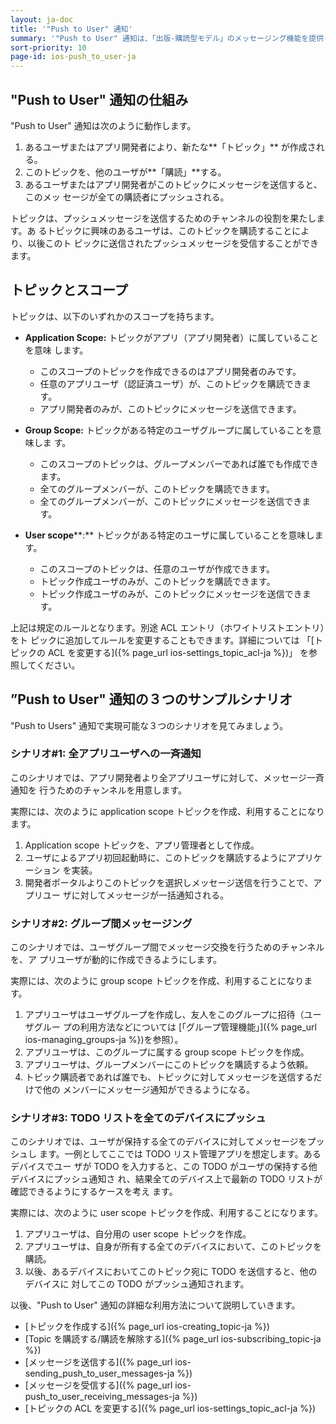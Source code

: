 ```yaml
---
layout: ja-doc
title: '"Push to User" 通知'
summary: '"Push to User" 通知は、「出版-購読型モデル」のメッセージング機能を提供します。この機能を使うと、アプリ開発者やアプリユーザより他のユーザに対して素早くメッセージをプッシュ送信することができます。'
sort-priority: 10
page-id: ios-push_to_user-ja
---
```

## "Push to User" 通知の仕組み

"Push to User" 通知は次のように動作します。

1. あるユーザまたはアプリ開発者により、新たな**「トピック」** が作成される。
1. このトピックを、他のユーザが**「購読」**する。
1. あるユーザまたはアプリ開発者がこのトピックにメッセージを送信すると、このメッ
   セージが全ての購読者にプッシュされる。

トピックは、プッシュメッセージを送信するためのチャンネルの役割を果たします。あ
るトピックに興味のあるユーザは、このトピックを購読することにより、以後このト
ピックに送信されたプッシュメッセージを受信することができます。


## トピックとスコープ

トピックは、以下のいずれかのスコープを持ちます。

* **Application Scope:** トピックがアプリ（アプリ開発者）に属していることを意味
  します。
    * このスコープのトピックを作成できるのはアプリ開発者のみです。
    * 任意のアプリユーザ（認証済ユーザ）が、このトピックを購読できます。
    * アプリ開発者のみが、このトピックにメッセージを送信できます。

* **Group Scope:** トピックがある特定のユーザグループに属していることを意味しま
  す。
    * このスコープのトピックは、グループメンバーであれば誰でも作成できます。
    * 全てのグループメンバーが、このトピックを購読できます。
    * 全てのグループメンバーが、このトピックにメッセージを送信できます。

* **User scope****:** トピックがある特定のユーザに属していることを意味します。
    * このスコープのトピックは、任意のユーザが作成できます。
    * トピック作成ユーザのみが、このトピックを購読できます。
    * トピック作成ユーザのみが、このトピックにメッセージを送信できます。


上記は規定のルールとなります。別途 ACL エントリ（ホワイトリストエントリ）をト
ピックに追加してルールを変更することもできます。詳細については
「[トピックの ACL を変更する]({% page_url ios-settings_topic_acl-ja %})」
を参照してください。


## ”Push to User" 通知の３つのサンプルシナリオ

"Push to Users" 通知で実現可能な３つのシナリオを見てみましょう。


### シナリオ#1: 全アプリユーザへの一斉通知

このシナリオでは、アプリ開発者より全アプリユーザに対して、メッセージ一斉通知を
行うためのチャンネルを用意します。

実際には、次のように application scope トピックを作成、利用することになります。

1. Application scope トピックを、アプリ管理者として作成。
1. ユーザによるアプリ初回起動時に、このトピックを購読するようにアプリケーション
   を実装。
1. 開発者ポータルよりこのトピックを選択しメッセージ送信を行うことで、アプリユー
   ザに対してメッセージが一括通知される。


### シナリオ#2: グループ間メッセージング

このシナリオでは、ユーザグループ間でメッセージ交換を行うためのチャンネルを、ア
プリユーザが動的に作成できるようにします。

実際には、次のように group scope トピックを作成、利用することになります。

1. アプリユーザはユーザグループを作成し、友人をこのグループに招待（ユーザグルー
   プの利用方法などについては
   [「グループ管理機能」]({% page_url ios-managing_groups-ja %})を参照）。
1. アプリユーザは、このグループに属する group scope トピックを作成。
1. アプリユーザは、グループメンバーにこのトピックを購読するよう依頼。
1. トピック購読者であれば誰でも、トピックに対してメッセージを送信するだけで他の
   メンバーにメッセージ通知ができるようになる。


### シナリオ#3: TODO リストを全てのデバイスにプッシュ

このシナリオでは、ユーザが保持する全てのデバイスに対してメッセージをプッシュし
ます。一例としてここでは TODO リスト管理アプリを想定します。あるデバイスでユー
ザが TODO を入力すると、この TODO がユーザの保持する他デバイスにプッシュ通知さ
れ、結果全てのデバイス上で最新の TODO リストが確認できるようにするケースを考え
ます。

実際には、次のように user scope トピックを作成、利用することになります。

1. アプリユーザは、自分用の user scope トピックを作成。
1. アプリユーザは、自身が所有する全てのデバイスにおいて、このトピックを購読。
1. 以後、あるデバイスにおいてこのトピック宛に TODO を送信すると、他のデバイスに
   対してこの TODO がプッシュ通知されます。


以後、"Push to User" 通知の詳細な利用方法について説明していきます。

* [トピックを作成する]({% page_url ios-creating_topic-ja %})
* [Topic を購読する/購読を解除する]({% page_url ios-subscribing_topic-ja %})
* [メッセージを送信する]({% page_url ios-sending_push_to_user_messages-ja %})
* [メッセージを受信する]({% page_url ios-push_to_user_receiving_messages-ja %})
* [トピックの ACL を変更する]({% page_url ios-settings_topic_acl-ja %})

